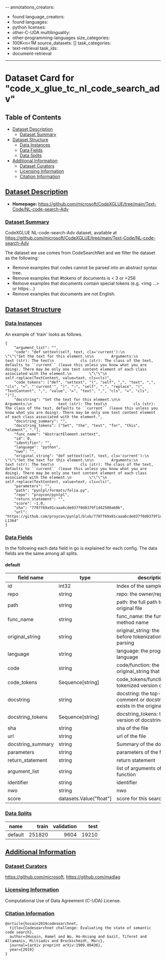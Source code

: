 --
annotations_creators:
- found
language_creators:
- found
languages:
- python
licenses:
- other-C-UDA
multilinguality:
- other-programming-languages
size_categories:
- 100K<n<1M
source_datasets: []
task_categories:
- text-retrieval
task_ids:
- document-retrieval
---
# Dataset Card for "code_x_glue_tc_nl_code_search_adv"

## Table of Contents
- [Dataset Description](#dataset-description)
  - [Dataset Summary](#dataset-summary)
- [Dataset Structure](#dataset-structure)
  - [Data Instances](#data-instances)
  - [Data Fields](#data-fields)
  - [Data Splits](#data-splits)
- [Additional Information](#additional-information)
  - [Dataset Curators](#dataset-curators)
  - [Licensing Information](#licensing-information)
  - [Citation Information](#citation-information)



## [Dataset Description](#dataset-description)

 
- **Homepage:** https://github.com/microsoft/CodeXGLUE/tree/main/Text-Code/NL-code-search-Adv

 

### [Dataset Summary](#dataset-summary)


CodeXGLUE NL-code-search-Adv dataset, available at https://github.com/microsoft/CodeXGLUE/tree/main/Text-Code/NL-code-search-Adv

The dataset we use comes from CodeSearchNet and we filter the dataset as the following:
- Remove examples that codes cannot be parsed into an abstract syntax tree.
- Remove examples that #tokens of documents is < 3 or >256
- Remove examples that documents contain special tokens (e.g. <img ...> or https:...)
- Remove examples that documents are not English.



## [Dataset Structure](#dataset-structure)
 

### [Data Instances](#data-instances)

 

 

An example of 'train' looks as follows.
```
{
    "argument_list": "", 
    "code": "def settext(self, text, cls='current'):\n        \"\"\"Set the text for this element.\n\n        Arguments:\n            text (str): The text\n            cls (str): The class of the text, defaults to ``current`` (leave this unless you know what you are doing). There may be only one text content element of each class associated with the element.\n        \"\"\"\n        self.replace(TextContent, value=text, cls=cls)", 
    "code_tokens": ["def", "settext", "(", "self", ",", "text", ",", "cls", "=", "'current'", ")", ":", "self", ".", "replace", "(", "TextContent", ",", "value", "=", "text", ",", "cls", "=", "cls", ")"], 
    "docstring": "Set the text for this element.\n\n        Arguments:\n            text (str): The text\n            cls (str): The class of the text, defaults to ``current`` (leave this unless you know what you are doing). There may be only one text content element of each class associated with the element.", 
    "docstring_summary": "", 
    "docstring_tokens": ["Set", "the", "text", "for", "this", "element", "."], 
    "func_name": "AbstractElement.settext", 
    "id": 0, 
    "identifier": "", 
    "language": "python", 
    "nwo": "", 
    "original_string": "def settext(self, text, cls='current'):\n        \"\"\"Set the text for this element.\n\n        Arguments:\n            text (str): The text\n            cls (str): The class of the text, defaults to ``current`` (leave this unless you know what you are doing). There may be only one text content element of each class associated with the element.\n        \"\"\"\n        self.replace(TextContent, value=text, cls=cls)", 
    "parameters": "", 
    "path": "pynlpl/formats/folia.py", 
    "repo": "proycon/pynlpl", 
    "return_statement": "", 
    "score": -1.0, 
    "sha": "7707f69a91caaa6cde037f0d0379f1d42500a68b", 
    "url": "https://github.com/proycon/pynlpl/blob/7707f69a91caaa6cde037f0d0379f1d42500a68b/pynlpl/formats/folia.py#L1357-L1364"
}
```
 



### [Data Fields](#data-fields)

 
In the following each data field in go is explained for each config. The data fields are the same among all splits.

#### default

|   field name    |         type          |                                    description                                    |
|-----------------|-----------------------|-----------------------------------------------------------------------------------|
|id               |int32                  | Index of the sample                                                               |
|repo             |string                 | repo: the owner/repo                                                              |
|path             |string                 | path: the full path to the original file                                          |
|func_name        |string                 | func_name: the function or method name                                            |
|original_string  |string                 | original_string: the raw string before tokenization or parsing                    |
|language         |string                 | language: the programming language                                                |
|code             |string                 | code/function: the part of the original_string that is code                       |
|code_tokens      |Sequence[string]       | code_tokens/function_tokens: tokenized version of code                            |
|docstring        |string                 | docstring: the top-level comment or docstring, if it exists in the original string|
|docstring_tokens |Sequence[string]       | docstring_tokens: tokenized version of docstring                                  |
|sha              |string                 | sha of the file                                                                   |
|url              |string                 | url of the file                                                                   |
|docstring_summary|string                 | Summary of the docstring                                                          |
|parameters       |string                 | parameters of the function                                                        |
|return_statement |string                 | return statement                                                                  |
|argument_list    |string                 | list of arguments of the function                                                 |
|identifier       |string                 | identifier                                                                        |
|nwo              |string                 | nwo                                                                               |
|score            |datasets.Value("float"]| score for this search                                                             |






### [Data Splits](#data-splits)

 


| name  |train |validation|test |
|-------|-----:|---------:|----:|
|default|251820|      9604|19210|







## [Additional Information](#additional-information)
 

### [Dataset Curators](#dataset-curators)


https://github.com/microsoft, https://github.com/madlag


### [Licensing Information](#licensing-information)


Computational Use of Data Agreement (C-UDA) License.


### [Citation Information](#citation-information)


```
@article{husain2019codesearchnet,
  title={Codesearchnet challenge: Evaluating the state of semantic code search},
  author={Husain, Hamel and Wu, Ho-Hsiang and Gazit, Tiferet and Allamanis, Miltiadis and Brockschmidt, Marc},
  journal={arXiv preprint arXiv:1909.09436},
  year={2019}
}
```




